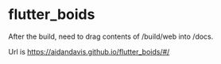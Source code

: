 # flutter_boids

After the build, need to drag contents of /build/web into /docs.

Url is https://aidandavis.github.io/flutter_boids/#/

